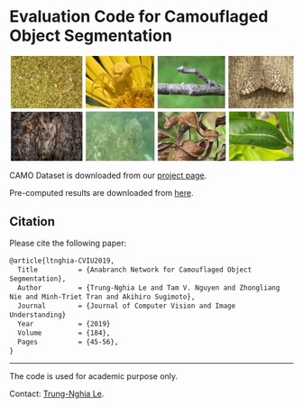 Evaluation Code for Camouflaged Object Segmentation
=====================================================================================

![](CAMO.jpg)

CAMO Dataset is downloaded from our [project page](https://sites.google.com/view/ltnghia/research/camo). 

Pre-computed results are downloaded from [here](https://sites.google.com/view/ltnghia/research/camo).

Citation
--------------

Please cite the following paper: 

    @article{ltnghia-CVIU2019,
      Title          = {Anabranch Network for Camouflaged Object Segmentation},
      Author         = {Trung-Nghia Le and Tam V. Nguyen and Zhongliang Nie and Minh-Triet Tran and Akihiro Sugimoto},
      Journal        = {Journal of Computer Vision and Image Understanding}
      Year           = {2019}
      Volume         = {184}, 
      Pages          = {45-56}, 
    }

------------------
The code is used for academic purpose only.

Contact: [Trung-Nghia Le](https://sites.google.com/view/ltnghia).
